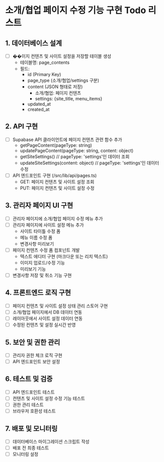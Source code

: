 # 소개/협업 페이지 수정 기능 구현 Todo 리스트

## 1. 데이터베이스 설계
- [ ] ��이지 컨텐츠 및 사이트 설정을 저장할 테이블 생성
  - 테이블명: page_contents
  - 필드:
    - id (Primary Key)
    - page_type (소개/협업/settings 구분)
    - content (JSON 형태로 저장)
      - 소개/협업: 페이지 컨텐츠
      - settings: {site_title, menu_items}
    - updated_at
    - created_at

## 2. API 구현
- [ ] Supabase API 클라이언트에 페이지 컨텐츠 관련 함수 추가
  - getPageContent(pageType: string)
  - updatePageContent(pageType: string, content: object)
  - getSiteSettings() // pageType: 'settings'인 데이터 조회
  - updateSiteSettings(content: object) // pageType: 'settings'인 데이터 수정
- [ ] API 엔드포인트 구현 (/src/lib/api/pages.ts)
  - GET: 페이지 컨텐츠 및 사이트 설정 조회
  - PUT: 페이지 컨텐츠 및 사이트 설정 수정

## 3. 관리자 페이지 UI 구현
- [ ] 관리자 페이지에 소개/협업 페이지 수정 메뉴 추가
- [ ] 관리자 페이지에 사이트 설정 메뉴 추가
  - 사이트 타이틀 수정 폼
  - 메뉴 이름 수정 폼
  - 변경사항 미리보기
- [ ] 페이지 컨텐츠 수정 폼 컴포넌트 개발
  - 텍스트 에디터 구현 (마크다운 또는 리치 텍스트)
  - 이미지 업로드/수정 기능
  - 미리보기 기능
- [ ] 변경사항 저장 및 취소 기능 구현

## 4. 프론트엔드 로직 구현
- [ ] 페이지 컨텐츠 및 사이트 설정 상태 관리 스토어 구현
- [ ] 소개/협업 페이지에서 DB 데이터 연동
- [ ] 레이아웃에서 사이트 설정 데이터 연동
- [ ] 수정된 컨텐츠 및 설정 실시간 반영

## 5. 보안 및 권한 관리
- [ ] 관리자 권한 체크 로직 구현
- [ ] API 엔드포인트 보안 설정

## 6. 테스트 및 검증
- [ ] API 엔드포인트 테스트
- [ ] 컨텐츠 및 사이트 설정 수정 기능 테스트
- [ ] 권한 관리 테스트
- [ ] 브라우저 호환성 테스트

## 7. 배포 및 모니터링
- [ ] 데이터베이스 마이그레이션 스크립트 작성
- [ ] 배포 전 최종 테스트
- [ ] 모니터링 설정
